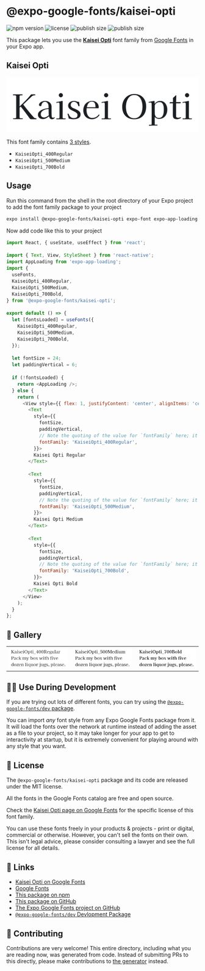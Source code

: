 # @expo-google-fonts/kaisei-opti

![npm version](https://flat.badgen.net/npm/v/@expo-google-fonts/kaisei-opti)
![license](https://flat.badgen.net/github/license/expo/google-fonts)
![publish size](https://flat.badgen.net/packagephobia/install/@expo-google-fonts/kaisei-opti)
![publish size](https://flat.badgen.net/packagephobia/publish/@expo-google-fonts/kaisei-opti)

This package lets you use the [**Kaisei Opti**](https://fonts.google.com/specimen/Kaisei+Opti) font family from [Google Fonts](https://fonts.google.com/) in your Expo app.

## Kaisei Opti

![Kaisei Opti](./font-family.png)

This font family contains [3 styles](#-gallery).

- `KaiseiOpti_400Regular`
- `KaiseiOpti_500Medium`
- `KaiseiOpti_700Bold`

## Usage

Run this command from the shell in the root directory of your Expo project to add the font family package to your project
```sh
expo install @expo-google-fonts/kaisei-opti expo-font expo-app-loading
```

Now add code like this to your project
```js
import React, { useState, useEffect } from 'react';

import { Text, View, StyleSheet } from 'react-native';
import AppLoading from 'expo-app-loading';
import {
  useFonts,
  KaiseiOpti_400Regular,
  KaiseiOpti_500Medium,
  KaiseiOpti_700Bold,
} from '@expo-google-fonts/kaisei-opti';

export default () => {
  let [fontsLoaded] = useFonts({
    KaiseiOpti_400Regular,
    KaiseiOpti_500Medium,
    KaiseiOpti_700Bold,
  });

  let fontSize = 24;
  let paddingVertical = 6;

  if (!fontsLoaded) {
    return <AppLoading />;
  } else {
    return (
      <View style={{ flex: 1, justifyContent: 'center', alignItems: 'center' }}>
        <Text
          style={{
            fontSize,
            paddingVertical,
            // Note the quoting of the value for `fontFamily` here; it expects a string!
            fontFamily: 'KaiseiOpti_400Regular',
          }}>
          Kaisei Opti Regular
        </Text>

        <Text
          style={{
            fontSize,
            paddingVertical,
            // Note the quoting of the value for `fontFamily` here; it expects a string!
            fontFamily: 'KaiseiOpti_500Medium',
          }}>
          Kaisei Opti Medium
        </Text>

        <Text
          style={{
            fontSize,
            paddingVertical,
            // Note the quoting of the value for `fontFamily` here; it expects a string!
            fontFamily: 'KaiseiOpti_700Bold',
          }}>
          Kaisei Opti Bold
        </Text>
      </View>
    );
  }
};

```

## 🔡 Gallery


||||
|-|-|-|
|![KaiseiOpti_400Regular](./KaiseiOpti_400Regular.ttf.png)|![KaiseiOpti_500Medium](./KaiseiOpti_500Medium.ttf.png)|![KaiseiOpti_700Bold](./KaiseiOpti_700Bold.ttf.png)||


## 👩‍💻 Use During Development

If you are trying out lots of different fonts, you can try using the [`@expo-google-fonts/dev` package](https://github.com/expo/google-fonts/tree/master/font-packages/dev#readme).

You can import *any* font style from any Expo Google Fonts package from it. It will load the fonts
over the network at runtime instead of adding the asset as a file to your project, so it may take longer
for your app to get to interactivity at startup, but it is extremely convenient
for playing around with any style that you want.

## 📖 License

The `@expo-google-fonts/kaisei-opti` package and its code are released under the MIT license.

All the fonts in the Google Fonts catalog are free and open source.

Check the [Kaisei Opti page on Google Fonts](https://fonts.google.com/specimen/Kaisei+Opti) for the specific license of this font family.

You can use these fonts freely in your products & projects - print or digital, commercial or otherwise. However, you can't sell the fonts on their own. This isn't legal advice, please consider consulting a lawyer and see the full license for all details.

## 🔗 Links

- [Kaisei Opti on Google Fonts](https://fonts.google.com/specimen/Kaisei+Opti)
- [Google Fonts](https://fonts.google.com/)
- [This package on npm](https://www.npmjs.com/package/@expo-google-fonts/kaisei-opti)
- [This package on GitHub](https://github.com/expo/google-fonts/tree/master/font-packages/kaisei-opti)
- [The Expo Google Fonts project on GitHub](https://github.com/expo/google-fonts)
- [`@expo-google-fonts/dev` Devlopment Package](https://github.com/expo/google-fonts/tree/master/font-packages/dev)

## 🤝 Contributing

Contributions are very welcome! This entire directory, including what you are reading now, was generated from code. Instead of submitting PRs to this directly, please make contributions to [the generator](https://github.com/expo/google-fonts/tree/master/packages/generator) instead.
